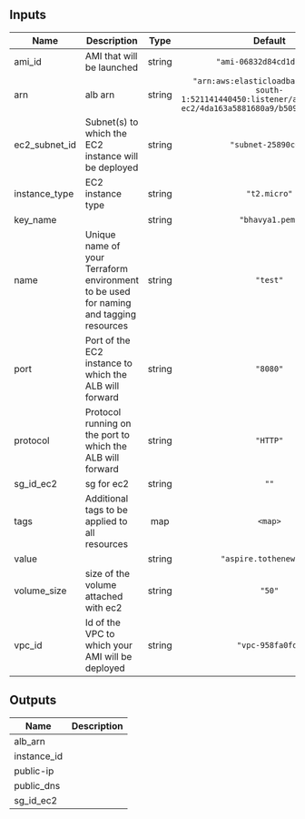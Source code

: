 ## Inputs

| Name | Description | Type | Default | Required |
|------|-------------|:----:|:-----:|:-----:|
| ami\_id | AMI that will be launched | string | `"ami-06832d84cd1dbb448"` | no |
| arn | alb arn | string | `"arn:aws:elasticloadbalancing:ap-south-1:521141440450:listener/app/terraform-ec2/4da163a5881680a9/b509f31de06392f3"` | no |
| ec2\_subnet\_id | Subnet(s) to which the EC2 instance will be deployed | string | `"subnet-25890c69"` | no |
| instance\_type | EC2 instance type | string | `"t2.micro"` | no |
| key\_name |  | string | `"bhavya1.pem"` | no |
| name | Unique name of your Terraform environment to be used for naming and tagging resources | string | `"test"` | no |
| port | Port of the EC2 instance to which the ALB will forward | string | `"8080"` | no |
| protocol | Protocol running on the port to which the ALB will forward | string | `"HTTP"` | no |
| sg\_id\_ec2 | sg for ec2 | string | `""` | no |
| tags | Additional tags to be applied to all resources | map | `<map>` | no |
| value |  | string | `"aspire.tothenew.net"` | no |
| volume\_size | size of the volume attached with ec2 | string | `"50"` | no |
| vpc\_id | Id of the VPC to which your AMI will be deployed | string | `"vpc-958fa0fd"` | no |

## Outputs

| Name | Description |
|------|-------------|
| alb\_arn |  |
| instance\_id |  |
| public-ip |  |
| public\_dns |  |
| sg\_id\_ec2 |  |

